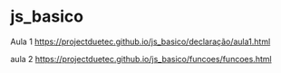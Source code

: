 # js_basico
Aula 1
https://projectduetec.github.io/js_basico/declaração/aula1.html

aula 2
https://projectduetec.github.io/js_basico/funcoes/funcoes.html

